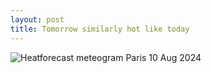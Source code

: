 ```yaml
---
layout: post
title: Tomorrow similarly hot like today
---
```


![Heatforecast meteogram Paris 10 Aug 2024](https://heatforecast.github.io/images/paris_2024081000.png)